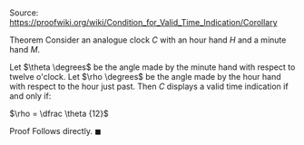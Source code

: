 # 

Source: https://proofwiki.org/wiki/Condition_for_Valid_Time_Indication/Corollary

Theorem
Consider an analogue clock $C$ with an hour hand $H$ and a minute hand $M$.

Let $\theta \degrees$ be the angle made by the minute hand with respect to twelve o'clock.
Let $\rho \degrees$ be the angle made by the hour hand with respect to the hour just past.
Then $C$ displays a valid time indication if and only if:

$\rho = \dfrac \theta {12}$


Proof
Follows directly.
$\blacksquare$





